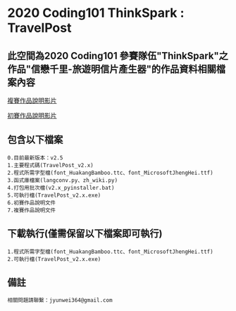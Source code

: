 # 2020 Coding101 ThinkSpark : TravelPost

## 此空間為2020 Coding101 參賽隊伍"ThinkSpark"之作品"信戀千里-旅遊明信片產生器"的作品資料相關檔案內容
[複賽作品說明影片](https://youtu.be/PEfG1GE5CCU)   

[初賽作品說明影片](https://youtu.be/QXuO6e8VBdw)

## 包含以下檔案

```
0.目前最新版本：v2.5
1.主要程式碼(TravelPost_v2.x)
2.程式所需字型檔(font_HuakangBamboo.ttc、font_MicrosoftJhengHei.ttf)
3.函式庫檔案(langconv.py、zh_wiki.py)
4.打包用批次檔(v2.x_pyinstaller.bat)
5.可執行檔(TravelPost_v2.x.exe)
6.初賽作品說明文件
7.複賽作品說明文件
```

## 下載執行(僅需保留以下檔案即可執行)
```
1.程式所需字型檔(font_HuakangBamboo.ttc、font_MicrosoftJhengHei.ttf)
2.可執行檔(TravelPost_v2.x.exe)
```

## 備註
```
相關問題請聯繫：jyunwei364@gmail.com
```
